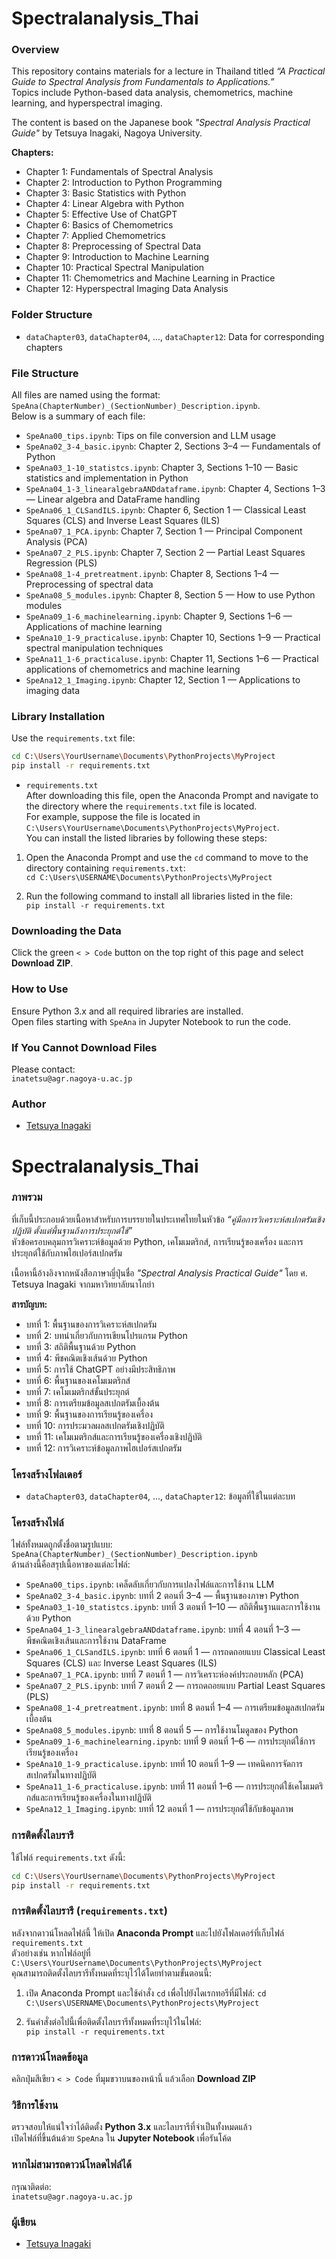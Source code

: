# Spectralanalysis_Thai
### Overview  

This repository contains materials for a lecture in Thailand titled *“A Practical Guide to Spectral Analysis from Fundamentals to Applications.”*  
Topics include Python-based data analysis, chemometrics, machine learning, and hyperspectral imaging.

The content is based on the Japanese book *"Spectral Analysis Practical Guide"* by Tetsuya Inagaki, Nagoya University.

**Chapters:**
- Chapter 1: Fundamentals of Spectral Analysis  
- Chapter 2: Introduction to Python Programming  
- Chapter 3: Basic Statistics with Python  
- Chapter 4: Linear Algebra with Python  
- Chapter 5: Effective Use of ChatGPT  
- Chapter 6: Basics of Chemometrics  
- Chapter 7: Applied Chemometrics  
- Chapter 8: Preprocessing of Spectral Data  
- Chapter 9: Introduction to Machine Learning  
- Chapter 10: Practical Spectral Manipulation  
- Chapter 11: Chemometrics and Machine Learning in Practice  
- Chapter 12: Hyperspectral Imaging Data Analysis

### Folder Structure
- `dataChapter03`, `dataChapter04`, ..., `dataChapter12`: Data for corresponding chapters

### File Structure
All files are named using the format: `SpeAna(ChapterNumber)_(SectionNumber)_Description.ipynb`.  
Below is a summary of each file:
- `SpeAna00_tips.ipynb`: Tips on file conversion and LLM usage  
- `SpeAna02_3-4_basic.ipynb`: Chapter 2, Sections 3–4 — Fundamentals of Python  
- `SpeAna03_1-10_statistcs.ipynb`: Chapter 3, Sections 1–10 — Basic statistics and implementation in Python  
- `SpeAna04_1-3_linearalgebraANDdataframe.ipynb`: Chapter 4, Sections 1–3 — Linear algebra and DataFrame handling  
- `SpeAna06_1_CLSandILS.ipynb`: Chapter 6, Section 1 — Classical Least Squares (CLS) and Inverse Least Squares (ILS)  
- `SpeAna07_1_PCA.ipynb`: Chapter 7, Section 1 — Principal Component Analysis (PCA)  
- `SpeAna07_2_PLS.ipynb`: Chapter 7, Section 2 — Partial Least Squares Regression (PLS)  
- `SpeAna08_1-4_pretreatment.ipynb`: Chapter 8, Sections 1–4 — Preprocessing of spectral data  
- `SpeAna08_5_modules.ipynb`: Chapter 8, Section 5 — How to use Python modules  
- `SpeAna09_1-6_machinelearning.ipynb`: Chapter 9, Sections 1–6 — Applications of machine learning  
- `SpeAna10_1-9_practicaluse.ipynb`: Chapter 10, Sections 1–9 — Practical spectral manipulation techniques  
- `SpeAna11_1-6_practicaluse.ipynb`: Chapter 11, Sections 1–6 — Practical applications of chemometrics and machine learning  
- `SpeAna12_1_Imaging.ipynb`: Chapter 12, Section 1 — Applications to imaging data


### Library Installation
Use the `requirements.txt` file:

```bash
cd C:\Users\YourUsername\Documents\PythonProjects\MyProject
pip install -r requirements.txt
```
- `requirements.txt`  
After downloading this file, open the Anaconda Prompt and navigate to the directory where the `requirements.txt` file is located.  
For example, suppose the file is located in `C:\Users\YourUsername\Documents\PythonProjects\MyProject`.  
You can install the listed libraries by following these steps:

1. Open the Anaconda Prompt and use the `cd` command to move to the directory containing `requirements.txt`:  
`cd C:\Users\USERNAME\Documents\PythonProjects\MyProject`

2. Run the following command to install all libraries listed in the file:  
`pip install -r requirements.txt`

### Downloading the Data
Click the green `< > Code` button on the top right of this page and select **Download ZIP**.

### How to Use
Ensure Python 3.x and all required libraries are installed.  
Open files starting with `SpeAna` in Jupyter Notebook to run the code.

### If You Cannot Download Files
Please contact:  
`inatetsu@agr.nagoya-u.ac.jp`

### Author
- [Tetsuya Inagaki](https://researchmap.jp/inatetsu25/)

# Spectralanalysis_Thai
### ภาพรวม

ที่เก็บนี้ประกอบด้วยเนื้อหาสำหรับการบรรยายในประเทศไทยในหัวข้อ *“คู่มือการวิเคราะห์สเปกตรัมเชิงปฏิบัติ ตั้งแต่พื้นฐานถึงการประยุกต์ใช้”*  
หัวข้อครอบคลุมการวิเคราะห์ข้อมูลด้วย Python, เคโมเมตริกส์, การเรียนรู้ของเครื่อง และการประยุกต์ใช้กับภาพไฮเปอร์สเปกตรัม

เนื้อหานี้อ้างอิงจากหนังสือภาษาญี่ปุ่นชื่อ *"Spectral Analysis Practical Guide"* โดย ศ. Tetsuya Inagaki จากมหาวิทยาลัยนาโกย่า

**สารบัญบท:**
- บทที่ 1: พื้นฐานของการวิเคราะห์สเปกตรัม  
- บทที่ 2: บทนำเกี่ยวกับการเขียนโปรแกรม Python  
- บทที่ 3: สถิติพื้นฐานด้วย Python  
- บทที่ 4: พีชคณิตเชิงเส้นด้วย Python  
- บทที่ 5: การใช้ ChatGPT อย่างมีประสิทธิภาพ  
- บทที่ 6: พื้นฐานของเคโมเมตริกส์  
- บทที่ 7: เคโมเมตริกส์ขั้นประยุกต์  
- บทที่ 8: การเตรียมข้อมูลสเปกตรัมเบื้องต้น  
- บทที่ 9: พื้นฐานของการเรียนรู้ของเครื่อง  
- บทที่ 10: การประมวลผลสเปกตรัมเชิงปฏิบัติ  
- บทที่ 11: เคโมเมตริกส์และการเรียนรู้ของเครื่องเชิงปฏิบัติ  
- บทที่ 12: การวิเคราะห์ข้อมูลภาพไฮเปอร์สเปกตรัม

### โครงสร้างโฟลเดอร์
- `dataChapter03`, `dataChapter04`, ..., `dataChapter12`: ข้อมูลที่ใช้ในแต่ละบท

### โครงสร้างไฟล์
ไฟล์ทั้งหมดถูกตั้งชื่อตามรูปแบบ: `SpeAna(ChapterNumber)_(SectionNumber)_Description.ipynb`  
ด้านล่างนี้คือสรุปเนื้อหาของแต่ละไฟล์:
- `SpeAna00_tips.ipynb`: เคล็ดลับเกี่ยวกับการแปลงไฟล์และการใช้งาน LLM  
- `SpeAna02_3-4_basic.ipynb`: บทที่ 2 ตอนที่ 3–4 — พื้นฐานของภาษา Python  
- `SpeAna03_1-10_statistcs.ipynb`: บทที่ 3 ตอนที่ 1–10 — สถิติพื้นฐานและการใช้งานด้วย Python  
- `SpeAna04_1-3_linearalgebraANDdataframe.ipynb`: บทที่ 4 ตอนที่ 1–3 — พีชคณิตเชิงเส้นและการใช้งาน DataFrame  
- `SpeAna06_1_CLSandILS.ipynb`: บทที่ 6 ตอนที่ 1 — การถดถอยแบบ Classical Least Squares (CLS) และ Inverse Least Squares (ILS)  
- `SpeAna07_1_PCA.ipynb`: บทที่ 7 ตอนที่ 1 — การวิเคราะห์องค์ประกอบหลัก (PCA)  
- `SpeAna07_2_PLS.ipynb`: บทที่ 7 ตอนที่ 2 — การถดถอยแบบ Partial Least Squares (PLS)  
- `SpeAna08_1-4_pretreatment.ipynb`: บทที่ 8 ตอนที่ 1–4 — การเตรียมข้อมูลสเปกตรัมเบื้องต้น  
- `SpeAna08_5_modules.ipynb`: บทที่ 8 ตอนที่ 5 — การใช้งานโมดูลของ Python  
- `SpeAna09_1-6_machinelearning.ipynb`: บทที่ 9 ตอนที่ 1–6 — การประยุกต์ใช้การเรียนรู้ของเครื่อง  
- `SpeAna10_1-9_practicaluse.ipynb`: บทที่ 10 ตอนที่ 1–9 — เทคนิคการจัดการสเปกตรัมในทางปฏิบัติ  
- `SpeAna11_1-6_practicaluse.ipynb`: บทที่ 11 ตอนที่ 1–6 — การประยุกต์ใช้เคโมเมตริกส์และการเรียนรู้ของเครื่องในทางปฏิบัติ  
- `SpeAna12_1_Imaging.ipynb`: บทที่ 12 ตอนที่ 1 — การประยุกต์ใช้กับข้อมูลภาพ

### การติดตั้งไลบรารี
ใช้ไฟล์ `requirements.txt` ดังนี้:

```bash
cd C:\Users\YourUsername\Documents\PythonProjects\MyProject
pip install -r requirements.txt
```
### การติดตั้งไลบรารี (`requirements.txt`)
หลังจากดาวน์โหลดไฟล์นี้ ให้เปิด **Anaconda Prompt** และไปยังโฟลเดอร์ที่เก็บไฟล์ `requirements.txt`  
ตัวอย่างเช่น หากไฟล์อยู่ที่ `C:\Users\YourUsername\Documents\PythonProjects\MyProject`  
คุณสามารถติดตั้งไลบรารีทั้งหมดที่ระบุไว้ได้โดยทำตามขั้นตอนนี้:

1. เปิด Anaconda Prompt และใช้คำสั่ง `cd` เพื่อไปยังไดเรกทอรีที่มีไฟล์:
`cd C:\Users\USERNAME\Documents\PythonProjects\MyProject`

2. รันคำสั่งต่อไปนี้เพื่อติดตั้งไลบรารีทั้งหมดที่ระบุไว้ในไฟล์:  
`pip install -r requirements.txt`

### การดาวน์โหลดข้อมูล
คลิกปุ่มสีเขียว `< > Code` ที่มุมขวาบนของหน้านี้ แล้วเลือก **Download ZIP**

### วิธีการใช้งาน
ตรวจสอบให้แน่ใจว่าได้ติดตั้ง **Python 3.x** และไลบรารีที่จำเป็นทั้งหมดแล้ว  
เปิดไฟล์ที่ขึ้นต้นด้วย `SpeAna` ใน **Jupyter Notebook** เพื่อรันโค้ด

### หากไม่สามารถดาวน์โหลดไฟล์ได้
กรุณาติดต่อ:  
`inatetsu@agr.nagoya-u.ac.jp`

### ผู้เขียน
- [Tetsuya Inagaki](https://researchmap.jp/inatetsu25/)


